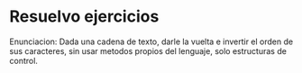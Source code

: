 # Resuelvo ejercicios

Enunciacion:
Dada una cadena de texto, darle la vuelta e invertir el orden de sus caracteres, sin usar metodos propios del lenguaje, solo estructuras de control.
